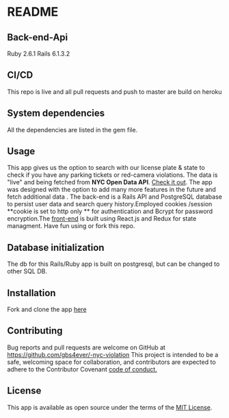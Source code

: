 # README



## Back-end-Api
Ruby 2.6.1
Rails 6.1.3.2
## CI/CD
This repo is live and all pull requests and push to master are build on heroku 
## System dependencies
All the dependencies are listed in the gem file.

## Usage

This app gives us the option to search with our license plate & state to check if you have any parking tickets or red-camera violations. The data is "live" and being fetched from **NYC Open Data API**. [Check it out](https://nyc-violation.netlify.app/).  The app was designed with the option to add many more features in the future and fetch additional data . The back-end is a Rails API and PostgreSQL database to persist user data and search query history.Employed cookies /session **cookie is set to http only ** for authentication and Bcrypt for password encryption.The [front-end](https://github.com/gbs4ever/nyc-client-side)  is built using React.js and Redux for state managment. Have fun using or fork this repo.  


## Database initialization
 The db  for this Rails/Ruby app is built on postgresql, but can be changed to other SQL DB.

## Installation
  Fork  and clone the app [here](https://github.com/gbs4ever/-nyc-violation) 

## Contributing

Bug reports and pull requests are welcome on GitHub at https://github.com/gbs4ever/-nyc-violation
This project is intended to be a safe, welcoming space for collaboration, and contributors are expected to adhere to the Contributor Covenant [code of conduct.](https://www.contributor-covenant.org/)

## License

This app is available as open source under the terms of the [MIT License](https://opensource.org/licenses/MIT).
